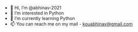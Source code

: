 - 👋 Hi, I’m @abhinav-2021
- 👀 I’m interested in Python
- 🌱 I’m currently learning Python 
- 📫 You can reach me on my mail - kouabhinav@gmail.com

<!---
abhinav-2021/abhinav-2021 is a ✨ special ✨ repository because its `README.md` (this file) appears on your GitHub profile.
You can click the Preview link to take a look at your changes.
--->
